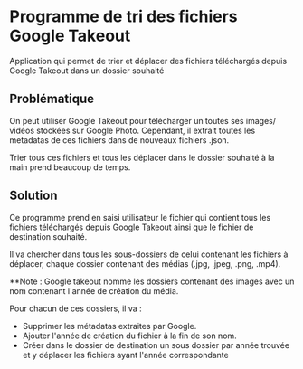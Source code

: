 # Programme de tri des fichiers Google Takeout
Application qui permet de trier et déplacer des fichiers téléchargés depuis Google Takeout dans un dossier souhaité

## Problématique
On peut utiliser Google Takeout pour télécharger un toutes ses images/ vidéos stockées sur Google Photo.
Cependant, il extrait toutes les metadatas de ces fichiers dans de nouveaux fichiers .json.

Trier tous ces fichiers et tous les déplacer dans le dossier souhaité à la main prend beaucoup de temps.

## Solution

Ce programme prend en saisi utilisateur le fichier qui contient tous les fichiers téléchargés depuis Google Takeout ainsi que le fichier de destination souhaité.

Il va chercher dans tous les sous-dossiers de celui contenant les fichiers à déplacer, chaque dossier contenant des médias (.jpg, .jpeg, .png, .mp4).

**Note : Google takeout nomme les dossiers contenant des images avec un nom contenant l'année de création du média. 

Pour chacun de ces dossiers, il va : 
- Supprimer les métadatas extraites par Google.
- Ajouter l'année de création du fichier à la fin de son nom.
- Créer dans le dossier de destination un sous dossier par année trouvée et y déplacer les fichiers ayant l'année correspondante
